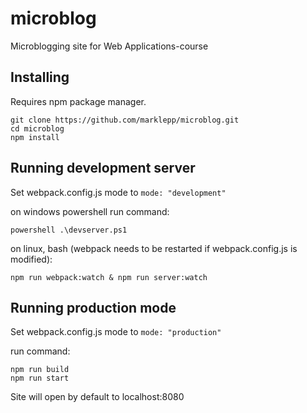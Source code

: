 # microblog

Microblogging site for Web Applications-course

## Installing

Requires npm package manager.

```
git clone https://github.com/marklepp/microblog.git
cd microblog
npm install
```

## Running development server

Set webpack.config.js mode to ```mode: "development"```

on windows powershell run command:

```powershell .\devserver.ps1```

on linux, bash (webpack needs to be restarted if webpack.config.js is modified):

```
npm run webpack:watch & npm run server:watch
```

## Running production mode

Set webpack.config.js mode to ```mode: "production"```

run command:

```
npm run build
npm run start
```

Site will open by default to localhost:8080